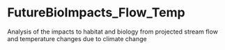 # FutureBioImpacts_Flow_Temp
Analysis of the impacts to habitat and biology from projected stream flow and temperature changes due to climate change
